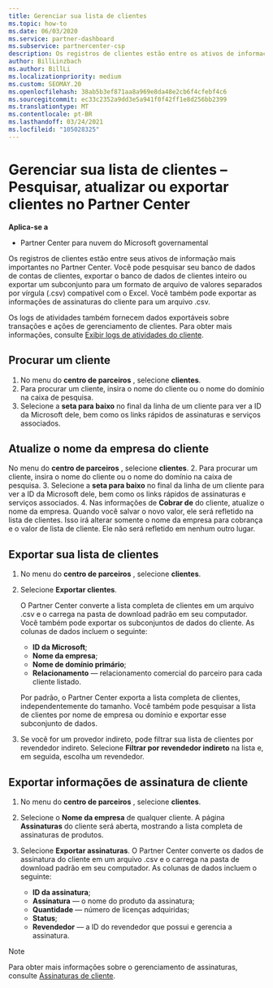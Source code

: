 ```yaml
---
title: Gerenciar sua lista de clientes
ms.topic: how-to
ms.date: 06/03/2020
ms.service: partner-dashboard
ms.subservice: partnercenter-csp
description: Os registros de clientes estão entre os ativos de informações mais importantes. Saiba como exibir, Pesquisar, atualizar & informações de exportação em sua lista de clientes do Partner Center.
author: BillLinzbach
ms.author: BillLi
ms.localizationpriority: medium
ms.custom: SEOMAY.20
ms.openlocfilehash: 38ab5b3ef871aa8a969e8da48e2cb6f4cfebf4c6
ms.sourcegitcommit: ec33c2352a9dd3e5a941f0f42ff1e8d256bb2399
ms.translationtype: MT
ms.contentlocale: pt-BR
ms.lasthandoff: 03/24/2021
ms.locfileid: "105028325"
---
```

# <a name="manage-your-customer-list---search-update-or-export-customers-in-partner-center"></a>Gerenciar sua lista de clientes – Pesquisar, atualizar ou exportar clientes no Partner Center

**Aplica-se a**

- Partner Center para nuvem do Microsoft governamental

Os registros de clientes estão entre seus ativos de informação mais importantes no Partner Center. Você pode pesquisar seu banco de dados de contas de clientes, exportar o banco de dados de clientes inteiro ou exportar um subconjunto para um formato de arquivo de valores separados por vírgula (.csv) compatível com o Excel. Você também pode exportar as informações de assinaturas do cliente para um arquivo .csv.

Os logs de atividades também fornecem dados exportáveis sobre transações e ações de gerenciamento de clientes. Para obter mais informações, consulte [Exibir logs de atividades do cliente](activity-logs.md).

## <a name="search-for-a-customer"></a>Procurar um cliente

1. No menu do **centro de parceiros** , selecione **clientes**.
2. Para procurar um cliente, insira o nome do cliente ou o nome do domínio na caixa de pesquisa.
3. Selecione a **seta para baixo** no final da linha de um cliente para ver a ID da Microsoft dele, bem como os links rápidos de assinaturas e serviços associados.

## <a name="update-a-customers-company-name"></a>Atualize o nome da empresa do cliente

No menu do **centro de parceiros** , selecione **clientes**.
2. Para procurar um cliente, insira o nome do cliente ou o nome do domínio na caixa de pesquisa.
3. Selecione a **seta para baixo** no final da linha de um cliente para ver a ID da Microsoft dele, bem como os links rápidos de assinaturas e serviços associados.
4. Nas informações de **Cobrar de** do cliente, atualize o nome da empresa. Quando você salvar o novo valor, ele será refletido na lista de clientes. Isso irá alterar somente o nome da empresa para cobrança e o valor de lista de cliente. Ele não será refletido em nenhum outro lugar.

## <a name="export-your-customer-list"></a>Exportar sua lista de clientes

1. No menu do **centro de parceiros** , selecione **clientes**.
2. Selecione **Exportar clientes**.

   O Partner Center converte a lista completa de clientes em um arquivo .csv e o carrega na pasta de download padrão em seu computador. Você também pode exportar os subconjuntos de dados do cliente. As colunas de dados incluem o seguinte:

   - **ID da Microsoft**;
   - **Nome da empresa**;
   - **Nome de domínio primário**;
   - **Relacionamento** — relacionamento comercial do parceiro para cada cliente listado.

    Por padrão, o Partner Center exporta a lista completa de clientes, independentemente do tamanho. Você também pode pesquisar a lista de clientes por nome de empresa ou domínio e exportar esse subconjunto de dados.

3. Se você for um provedor indireto, pode filtrar sua lista de clientes por revendedor indireto. Selecione **Filtrar por revendedor indireto** na lista e, em seguida, escolha um revendedor.


## <a name="export-customer-subscription-information"></a>Exportar informações de assinatura de cliente

1. No menu do **centro de parceiros** , selecione **clientes**.

2. Selecione o **Nome da empresa** de qualquer cliente. A página **Assinaturas** do cliente será aberta, mostrando a lista completa de assinaturas de produtos.

3. Selecione **Exportar assinaturas**. O Partner Center converte os dados de assinatura do cliente em um arquivo .csv e o carrega na pasta de download padrão em seu computador. As colunas de dados incluem o seguinte:
   - **ID da assinatura**;
   - **Assinatura** — o nome do produto da assinatura;
   - **Quantidade** — número de licenças adquiridas;
   - **Status**;
   - **Revendedor** — a ID do revendedor que possui e gerencia a assinatura.

> [!NOTE]  
> Para obter mais informações sobre o gerenciamento de assinaturas, consulte [Assinaturas de cliente](customer-subscriptions.md).

